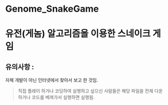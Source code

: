 # Genome_SnakeGame
# 유전(게놈) 알고리즘을 이용한 스네이크 게임

## 유의사항 :
자체 개발이 아닌 인터넷에서 찾아서 보고 한 것임.          

>직접 플레이 하거나 코딩하여 실행하고 싶으신 사람들은 
>해당 파일을 전체 다운하거나 
>코드를 베껴가서 실행하면 실행됨.
